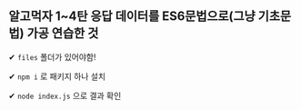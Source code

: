 ## 알고먹자 1~4탄 응답 데이터를 ES6문법으로(그냥 기초문법) 가공 연습한 것

✔ `files` 폴더가 있어야함!

✔ `npm i` 로 패키지 하나 설치

✔ `node index.js` 으로 결과 확인
